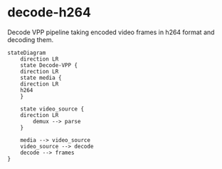 # decode-h264

Decode VPP  pipeline taking encoded video frames in h264 format and decoding them.

```mermaid
stateDiagram
    direction LR
    state Decode-VPP {
	direction LR
	state media {
	direction LR
	h264
	}
	
    state video_source {
	direction LR
		demux --> parse 
    }
		
	media --> video_source
    video_source --> decode
    decode --> frames
} 
```


